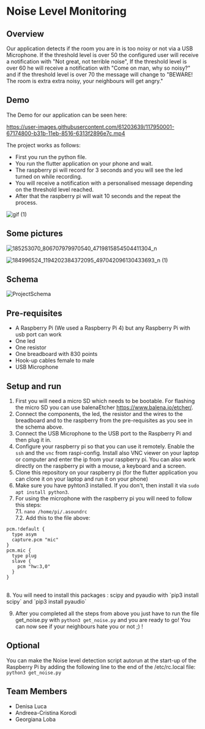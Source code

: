 # Noise Level Monitoring

## Overview

Our application detects if the room you are in is too noisy or not via a USB Microphone. If the threshold level is over 50 the configured user will receive a notification with "Not great, not terrible noise", If the threshold level is over 60 he will receive a notification with "Come on man, why so noisy?" and if the threshold level is over 70 the message will change to "BEWARE! The room is extra extra noisy, your neighbours will get angry."


## Demo
The Demo for our application can be seen here: 

https://user-images.githubusercontent.com/61203639/117950001-67174800-b31b-11eb-8516-6313f2896e7c.mp4


The project works as follows:
<ul>
    <li> First you run the python file. </li>
    <li> You run the flutter application on your phone and wait. </li>
    <li> The raspberry pi will record for 3 seconds and you will see the led turned on while recording.</li>
    <li> You will receive a notification with a personalised message depending on the threshold level reached. </li>
    <li> After that the raspberry pi will wait 10 seconds and the repeat the process.</li>
</ul>


![gif (1)](https://user-images.githubusercontent.com/61203639/117943488-d9385e80-b314-11eb-8037-b8eb3ffe3134.gif)



## Some pictures

![185253070_806707979970540_4719815854504411304_n](https://user-images.githubusercontent.com/61203639/117943912-49df7b00-b315-11eb-9f1a-9484925d36c2.jpg)

![184996524_1194202384372095_497042096130433693_n (1)](https://user-images.githubusercontent.com/61203639/117943925-4e0b9880-b315-11eb-8884-77f4093251e2.jpg)



## Schema
![ProjectSchema](https://user-images.githubusercontent.com/61203639/117864313-50321080-b29d-11eb-8529-def3ce1986bc.png)


## Pre-requisites
<ul>
    <li> A Raspberry Pi (We used a Raspberry Pi 4) but any Raspberry Pi with usb port can work  </li>
    <li> One led </li>
    <li> One resistor </li>
    <li> One breadboard with 830 points </li>
    <li> Hook-up cables female to male </li>
    <li> USB Microphone </li>
</ul>

## Setup and run
1. First you will need a micro SD which needs to be bootable. For flashing the micro SD you can use balenaEtcher https://www.balena.io/etcher/.
2. Connect the components, the led, the resistor and the wires to the breadboard and to the raspberry   from the pre-requisites as you see in the schema above.
3. Connect the USB Microphone to the USB port to the Raspberry Pi and then plug it in.
4. Configure your raspberry pi so that you can use it remotely. Enable the `ssh` and the `vnc` from raspi-config. Install also VNC viewer on your laptop or computer and enter the ip from your raspberry pi. You can also work directly on the raspberry pi with a mouse, a keyboard and a screen. 
5. Clone this repository on your raspberry pi (for the flutter application you can clone it on your laptop and run it on your phone)
6. Make sure you have pyhton3 installed. If you don't, then install it via `sudo apt install python3`.
7. For using the microphone with the raspberry pi you will need to follow this steps:<br>
        7.1. `nano /home/pi/.asoundrc` <br>
        7.2. Add this to the file above: <br>
```
pcm.!default {
  type asym
  capture.pcm "mic"
}
pcm.mic {
  type plug
  slave {
    pcm "hw:3,0"
  }
}
```
<br>
8. You will need to install this packages : scipy and pyaudio with `pip3 install scipy` and `pip3 install pyaudio`

9. After you completed all the steps from above you just have to run the file get_noise.py with `python3 get_noise.py` and you are ready to go! 
You can now see if your neighbours hate you or not ;) !


## Optional 

You can make the Noise level detection script autorun at the start-up of the Raspberry Pi by adding the following line to the end of the /etc/rc.local file: `python3 get_noise.py`

## Team Members
<ul>
<li> Denisa Luca </li>
<li> Andreea-Cristina Korodi </li>
<li> Georgiana Loba </li>
</ul>
